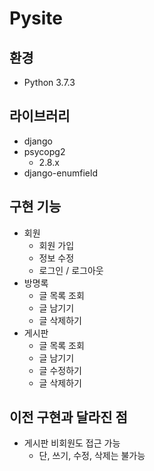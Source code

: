 # Pysite
## 환경
- Python 3.7.3

## 라이브러리
- django
- psycopg2
    - 2.8.x
- django-enumfield

## 구현 기능
- 회원
   - 회원 가입
   - 정보 수정
   - 로그인 / 로그아웃
- 방명록
   - 글 목록 조회
   - 글 남기기
   - 글 삭제하기
- 게시판
   - 글 목록 조회
   - 글 남기기
   - 글 수정하기
   - 글 삭제하기
   
## 이전 구현과 달라진 점
- 게시판 비회원도 접근 가능
   -  단, 쓰기, 수정, 삭제는 불가능
